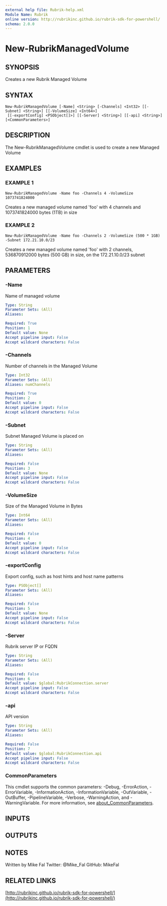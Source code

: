 ```yaml
---
external help file: Rubrik-help.xml
Module Name: Rubrik
online version: http://rubrikinc.github.io/rubrik-sdk-for-powershell/
schema: 2.0.0
---
```


# New-RubrikManagedVolume

## SYNOPSIS
Creates a new Rubrik Managed Volume

## SYNTAX

```
New-RubrikManagedVolume [-Name] <String> [-Channels] <Int32> [[-Subnet] <String>] [[-VolumeSize] <Int64>]
 [[-exportConfig] <PSObject[]>] [[-Server] <String>] [[-api] <String>] [<CommonParameters>]
```

## DESCRIPTION
The New-RubrikManagedVolume cmdlet is used to create
a new Managed Volume

## EXAMPLES

### EXAMPLE 1
```
New-RubrikManagedVolume -Name foo -Channels 4 -VolumeSize 1073741824000
```

Creates a new managed volume named 'foo' with 4 channels and 1073741824000 bytes (1TB) in size

### EXAMPLE 2
```
New-RubrikManagedVolume -Name foo -Channels 2 -VolumeSize (500 * 1GB) -Subnet 172.21.10.0/23
```

Creates a new managed volume named 'foo' with 2 channels, 536870912000 bytes (500 GB) in size, on the 172.21.10.0/23 subnet

## PARAMETERS

### -Name
Name of managed volume

```yaml
Type: String
Parameter Sets: (All)
Aliases:

Required: True
Position: 1
Default value: None
Accept pipeline input: False
Accept wildcard characters: False
```

### -Channels
Number of channels in the Managed Volume

```yaml
Type: Int32
Parameter Sets: (All)
Aliases: numChannels

Required: True
Position: 2
Default value: 0
Accept pipeline input: False
Accept wildcard characters: False
```

### -Subnet
Subnet Managed Volume is placed on

```yaml
Type: String
Parameter Sets: (All)
Aliases:

Required: False
Position: 3
Default value: None
Accept pipeline input: False
Accept wildcard characters: False
```

### -VolumeSize
Size of the Managed Volume in Bytes

```yaml
Type: Int64
Parameter Sets: (All)
Aliases:

Required: False
Position: 4
Default value: 0
Accept pipeline input: False
Accept wildcard characters: False
```

### -exportConfig
Export config, such as host hints and host name patterns

```yaml
Type: PSObject[]
Parameter Sets: (All)
Aliases:

Required: False
Position: 5
Default value: None
Accept pipeline input: False
Accept wildcard characters: False
```

### -Server
Rubrik server IP or FQDN

```yaml
Type: String
Parameter Sets: (All)
Aliases:

Required: False
Position: 6
Default value: $global:RubrikConnection.server
Accept pipeline input: False
Accept wildcard characters: False
```

### -api
API version

```yaml
Type: String
Parameter Sets: (All)
Aliases:

Required: False
Position: 7
Default value: $global:RubrikConnection.api
Accept pipeline input: False
Accept wildcard characters: False
```

### CommonParameters
This cmdlet supports the common parameters: -Debug, -ErrorAction, -ErrorVariable, -InformationAction, -InformationVariable, -OutVariable, -OutBuffer, -PipelineVariable, -Verbose, -WarningAction, and -WarningVariable. For more information, see [about_CommonParameters](http://go.microsoft.com/fwlink/?LinkID=113216).

## INPUTS

## OUTPUTS

## NOTES
Written by Mike Fal
Twitter: @Mike_Fal
GitHub: MikeFal

## RELATED LINKS

[http://rubrikinc.github.io/rubrik-sdk-for-powershell/](http://rubrikinc.github.io/rubrik-sdk-for-powershell/)


